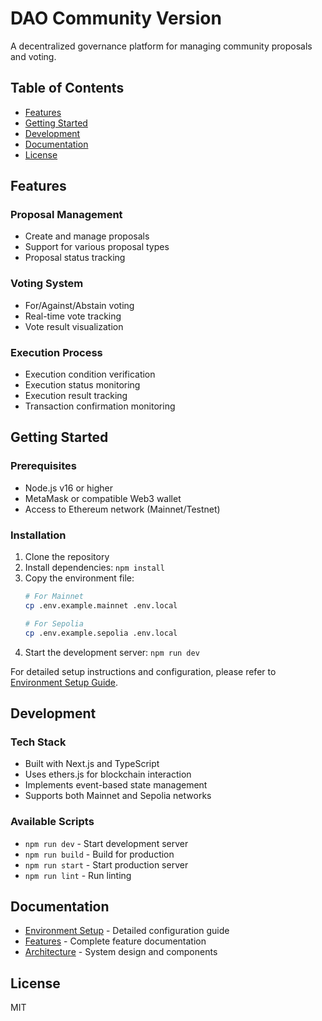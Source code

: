 # DAO Community Version

A decentralized governance platform for managing community proposals and voting.

## Table of Contents

- [Features](#features)
- [Getting Started](#getting-started)
- [Development](#development)
- [Documentation](#documentation)
- [License](#license)

## Features

### Proposal Management
- Create and manage proposals
- Support for various proposal types
- Proposal status tracking

### Voting System
- For/Against/Abstain voting
- Real-time vote tracking
- Vote result visualization

### Execution Process
- Execution condition verification
- Execution status monitoring
- Execution result tracking
- Transaction confirmation monitoring

## Getting Started

### Prerequisites
- Node.js v16 or higher
- MetaMask or compatible Web3 wallet
- Access to Ethereum network (Mainnet/Testnet)

### Installation
1. Clone the repository
2. Install dependencies: `npm install`
3. Copy the environment file:
   ```bash
   # For Mainnet
   cp .env.example.mainnet .env.local

   # For Sepolia
   cp .env.example.sepolia .env.local
   ```
4. Start the development server: `npm run dev`

For detailed setup instructions and configuration, please refer to [Environment Setup Guide](docs/environment-setup.md).

## Development

### Tech Stack
- Built with Next.js and TypeScript
- Uses ethers.js for blockchain interaction
- Implements event-based state management
- Supports both Mainnet and Sepolia networks

### Available Scripts
- `npm run dev` - Start development server
- `npm run build` - Build for production
- `npm run start` - Start production server
- `npm run lint` - Run linting

## Documentation

- [Environment Setup](docs/environment-setup.md) - Detailed configuration guide
- [Features](docs/features.md) - Complete feature documentation
- [Architecture](docs/architecture.md) - System design and components

## License

MIT